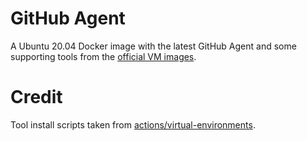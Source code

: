 # GitHub Agent
A Ubuntu 20.04 Docker image with the latest GitHub Agent and some supporting tools from the [official VM images](https://github.com/actions/virtual-environments).

# Credit
Tool install scripts taken from [actions/virtual-environments](https://github.com/actions/virtual-environments/tree/main/images/linux/scripts).

